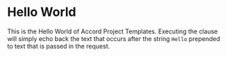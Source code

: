 # Hello World 

This is the Hello World of Accord Project Templates. Executing the clause will simply echo back the text that occurs after the string `Hello` prepended to text that is passed in the request.